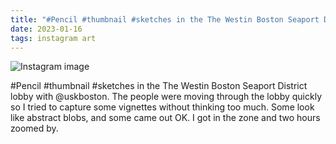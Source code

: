 ```yaml
---
title: "#Pencil #thumbnail #sketches in the The Westin Boston Seaport District lobby with @uskboston"
date: 2023-01-16
tags: instagram art
---
```


![Instagram image](/media/325564503_1136040767111599_5804155881894417627_n_18123610390294079.jpg)

#Pencil #thumbnail #sketches in the The Westin Boston Seaport District lobby with @uskboston. The people were moving through the lobby quickly so I tried to capture some vignettes without thinking too much. Some look like abstract blobs, and some came out OK. I got in the zone and two hours zoomed by.
